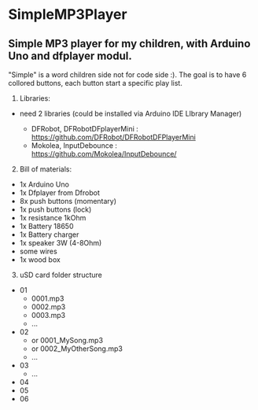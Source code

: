 # SimpleMP3Player


Simple MP3 player for my children, with Arduino Uno and dfplayer modul.
-----------------------------------------------------------------------

"Simple" is a word children side not for code side :). 
The goal is to have 6 collored buttons, each button start a specific play list.


1) Libraries:

- need 2 libraries (could be installed via Arduino IDE LIbrary Manager)

  - DFRobot, DFRobotDFplayerMini : https://github.com/DFRobot/DFRobotDFPlayerMini
  - Mokolea, InputDebounce : https://github.com/Mokolea/InputDebounce/


2) Bill of materials:

- 1x Arduino  Uno
- 1x Dfplayer from Dfrobot
- 8x push buttons (momentary)
- 1x push buttons (lock)
- 1x resistance 1kOhm
- 1x Battery 18650
- 1x Battery charger
- 1x speaker 3W (4-8Ohm)
- some wires
- 1x wood box

3) uSD card folder structure


- 01
  - 0001.mp3
  - 0002.mp3
  - 0003.mp3
  - ...
- 02
  - or 0001_MySong.mp3
  - or 0002_MyOtherSong.mp3 
  - ...
- 03
  - ...
- 04
- 05
- 06

